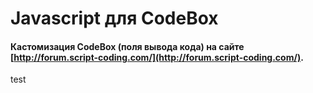 # Javascript для CodeBox
#### Кастомизация CodeBox (поля вывода кода) на сайте [http://forum.script-coding.com/](http://forum.script-coding.com/).
test
